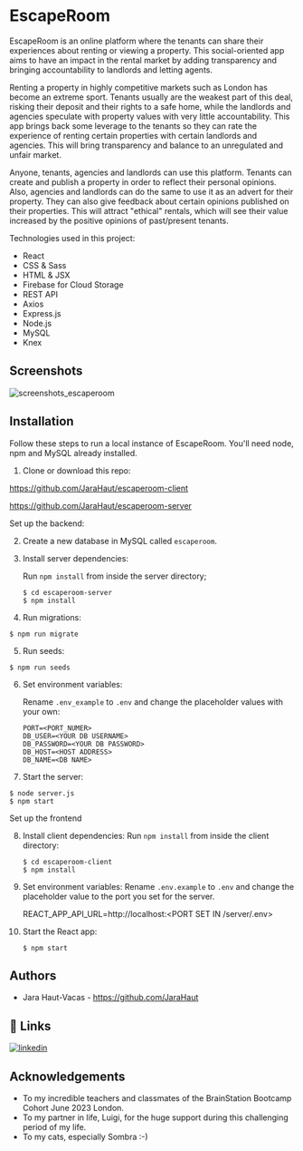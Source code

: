 
# EscapeRoom

EscapeRoom is an online platform where the tenants can share their experiences about renting or viewing a property. This social-oriented app aims to have an impact in the rental market by adding transparency and bringing accountability to landlords and letting agents.

Renting a property in highly competitive markets such as London has become an extreme sport. Tenants usually are the weakest part of this deal, risking their deposit and their rights to a safe home, while the landlords and agencies speculate with property values with very little accountability. This app brings back some leverage to the tenants so they can rate the experience of renting certain properties with certain landlords and agencies. This will bring transparency and balance to an unregulated and unfair market.

Anyone, tenants, agencies and landlords can use this platform. Tenants can create and publish a property in order to reflect their personal opinions. Also, agencies and landlords can do the same to use it as an advert for their property. They can also give feedback about certain opinions published on their properties. This will attract "ethical" rentals, which will see their value increased by the positive opinions of past/present tenants.

Technologies used in this project:

- React
- CSS & Sass
- HTML & JSX
- Firebase for Cloud Storage
- REST API
- Axios
- Express.js
- Node.js
- MySQL
- Knex

## Screenshots

![screenshots_escaperoom](https://github.com/JaraHaut/escaperoom-server/assets/129460672/c8b1320c-7b7a-483d-96d6-d777db97ff53)


## Installation

Follow these steps to run a local instance of EscapeRoom. You'll need node, npm and MySQL already installed.

1. Clone or download this repo:

https://github.com/JaraHaut/escaperoom-client

https://github.com/JaraHaut/escaperoom-server

Set up the backend:

2. Create a new database in MySQL called ```escaperoom```.

3. Install server dependencies:

	Run ```npm install``` from inside the server directory;

	```
	$ cd escaperoom-server
	$ npm install
	```

4. Run migrations:

```
$ npm run migrate
```

5. Run seeds:

```
$ npm run seeds
```

6. Set environment variables:

	Rename ```.env_example``` to ```.env``` and change the placeholder values with your own:

	```
	PORT=<PORT_NUMER>
	DB_USER=<YOUR DB USERNAME>
	DB_PASSWORD=<YOUR DB PASSWORD>
	DB_HOST=<HOST ADDRESS>
	DB_NAME=<DB NAME> 
	``` 

7. Start the server:

```
$ node server.js
$ npm start
```

Set up the frontend

8. Install client dependencies:
	Run ```npm install``` from inside the client directory:

	```
	$ cd escaperoom-client
	$ npm install
	```

9. Set environment variables:
Rename ```.env.example``` to ```.env``` and change the placeholder value to the port you set for the server.

	
	REACT_APP_API_URL=http://localhost:<PORT SET IN /server/.env>
	

10. Start the React app:
	
	```
	$ npm start
	```

## Authors

- Jara Haut-Vacas - https://github.com/JaraHaut
## 🔗 Links

[![linkedin](https://img.shields.io/badge/linkedin-0A66C2?style=for-the-badge&logo=linkedin&logoColor=white)](https://www.linkedin.com/in/jarahaut/)



## Acknowledgements

 - To my incredible teachers and classmates of the BrainStation Bootcamp Cohort June 2023 London.
 - To my partner in life, Luigi, for the huge support during this challenging period of my life.
 - To my cats, especially Sombra :-)


